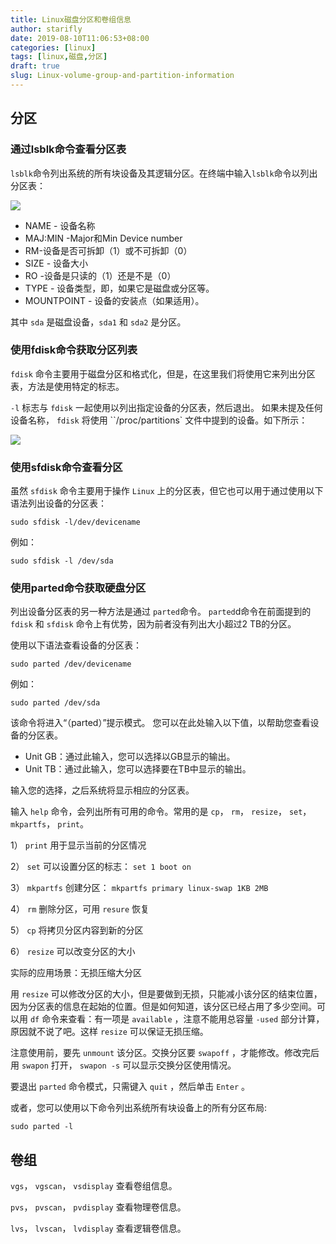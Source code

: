 ```yaml
---
title: Linux磁盘分区和卷组信息
author: starifly
date: 2019-08-10T11:06:53+08:00
categories: [linux]
tags: [linux,磁盘,分区]
draft: true
slug: Linux-volume-group-and-partition-information
---
```


## 分区

### 通过lsblk命令查看分区表

`lsblk`命令列出系统的所有块设备及其逻辑分区。在终端中输入`lsblk`命令以列出分区表：

![](https://starifly.github.io/images/lsblk.jpg)

- NAME - 设备名称
- MAJ:MIN -Major和Min Device number
- RM-设备是否可拆卸（1）或不可拆卸（0）
- SIZE - 设备大小
- RO -设备是只读的（1）还是不是（0）
- TYPE - 设备类型，即，如果它是磁盘或分区等。
- MOUNTPOINT - 设备的安装点（如果适用）。

其中 `sda` 是磁盘设备，`sda1` 和 `sda2` 是分区。

### 使用fdisk命令获取分区列表

`fdisk` 命令主要用于磁盘分区和格式化，但是，在这里我们将使用它来列出分区表，方法是使用特定的标志。

`-l` 标志与 `fdisk` 一起使用以列出指定设备的分区表，然后退出。 如果未提及任何设备名称， `fdisk` 将使用 ``/proc/partitions` 文件中提到的设备。如下所示：

![](https://starifly.github.io/images/fdisk.jpg)

### 使用sfdisk命令查看分区

虽然 `sfdisk` 命令主要用于操作 `Linux` 上的分区表，但它也可以用于通过使用以下语法列出设备的分区表：

`sudo sfdisk -l/dev/devicename`

例如：

`sudo sfdisk -l /dev/sda`

### 使用parted命令获取硬盘分区

列出设备分区表的另一种方法是通过 `parted`命令。 `parted`d命令在前面提到的 `fdisk` 和 `sfdisk` 命令上有优势，因为前者没有列出大小超过2 TB的分区。

使用以下语法查看设备的分区表：

`sudo parted /dev/devicename`

例如：

`sudo parted /dev/sda`

该命令将进入“（parted）”提示模式。 您可以在此处输入以下值，以帮助您查看设备的分区表。

- Unit GB：通过此输入，您可以选择以GB显示的输出。
- Unit TB：通过此输入，您可以选择要在TB中显示的输出。

输入您的选择，之后系统将显示相应的分区表。

输入 `help` 命令，会列出所有可用的命令。常用的是 `cp`， `rm`， `resize`， `set`， `mkpartfs`， `print`。

1） `print` 用于显示当前的分区情况

2） `set` 可以设置分区的标志： `set 1 boot on`

3） `mkpartfs` 创建分区： `mkpartfs primary linux-swap 1KB 2MB`

4） `rm` 删除分区，可用 `resure` 恢复

5） `cp` 将拷贝分区内容到新的分区

6） `resize` 可以改变分区的大小

实际的应用场景：无损压缩大分区

用 `resize` 可以修改分区的大小，但是要做到无损，只能减小该分区的结束位置，因为分区表的信息在起始的位置。但是如何知道，该分区已经占用了多少空间。可以用 `df` 命令来查看：有一项是 `available` ，注意不能用总容量 `-used` 部分计算，原因就不说了吧。这样 `resize` 可以保证无损压缩。

注意使用前，要先 `unmount` 该分区。交换分区要 `swapoff` ，才能修改。修改完后用 `swapon` 打开， `swapon -s` 可以显示交换分区使用情况。

要退出 `parted` 命令模式，只需键入 `quit` ，然后单击 `Enter` 。

或者，您可以使用以下命令列出系统所有块设备上的所有分区布局:

`sudo parted -l`

## 卷组

`vgs`， `vgscan`， `vsdisplay` 查看卷组信息。

`pvs`， `pvscan`， `pvdisplay` 查看物理卷信息。

`lvs`， `lvscan`， `lvdisplay` 查看逻辑卷信息。
